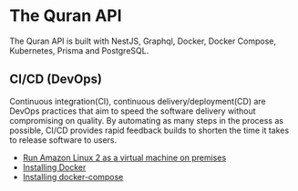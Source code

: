 # The Quran API
The Quran API is built with NestJS, Graphql, Docker, Docker Compose, Kubernetes, Prisma and PostgreSQL.


## CI/CD (DevOps)
Continuous integration(CI), continuous delivery/deployment(CD) are DevOps practices that aim to speed the software delivery without compromising on quality. By automating as many steps in the process as possible, CI/CD provides rapid feedback builds to shorten the time it takes to release software to users.

- [Run Amazon Linux 2 as a virtual machine on premises](https://github.com/mehradi-github/ref-devops-flow#run-amazon-linux-2-as-a-virtual-machine-on-premises)
- [Installing Docker](https://github.com/mehradi-github/ref-devops-flow#installing-docker)
- [Installing docker-compose](https://github.com/mehradi-github/ref-graphql#installing-docker-compose)

